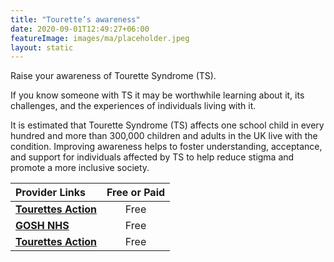 ```yaml
---
title: "Tourette’s awareness"
date: 2020-09-01T12:49:27+06:00
featureImage: images/ma/placeholder.jpeg
layout: static
---
```


Raise your awareness of Tourette Syndrome (TS).

If you know someone with TS it may be worthwhile learning about it, its challenges, and the experiences of individuals living with it.

It is estimated that Tourette Syndrome (TS) affects one school child in every hundred and more than 300,000 children and adults in the UK live with the condition. Improving awareness helps to foster understanding, acceptance, and support for individuals affected by TS to help reduce stigma and promote a more inclusive society.

| Provider Links      | Free or Paid  |  
| :-----------          | :--------------:      |  
| [**Tourettes Action**](https://www.tourettes-action.org.uk/15-get-involved.html) | Free | 
| [**GOSH NHS**](https://www.gosh.nhs.uk/conditions-and-treatments/conditions-we-treat/tourette-syndrome/) | Free | 
| [**Tourettes Action**](https://www.tourettes-action.org.uk/67-what-is-ts.htm) | Free | 
  

<br/><br/>






